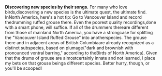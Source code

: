 **Discovering new species by their songs.** For many who love birds,discovering a new species is the ultimate quest, the ultimate find. InNorth America, here's a hot tip: Go to Vancouver Island and record thedrumming ruffed grouse there. Even the poorest quality recordings,done with a smart phone, will suffice. If all of the drummers thereare different from those of mainland North America, you have a strongcase for splitting the "Vancouver Island Ruffed Grouse" into anotherspecies. The grouse there and in adjacent areas of British Columbiaare already recognized as a distinct subspecies, based on plumage("dark and brownish with pronounced ventral barring," according to theBirds of North America). Given that the drums of grouse are almostcertainly innate and not learned, I place my bets on that grouse beinga different species. Better hurry, though, or you'll be scooped!
